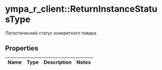 # ympa_r_client::ReturnInstanceStatusType

Логистический статус конкретного товара.

## Properties
Name | Type | Description | Notes
------------ | ------------- | ------------- | -------------



